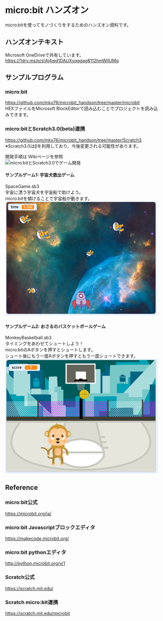 # micro:bit ハンズオン
micro:bitを使ってモノづくりをするためのハンズオン資料です。
  
## ハンズオンテキスト
Microsoft OneDriveで共有しています。  
<https://1drv.ms/p/s!Aj4wd1DAUXyqggag8112hmWilUMq>
  
## サンプルプログラム
### micro:bit  
https://github.com/mkx76/microbit_handson/tree/master/microbit  
HEXファイルをMicrosoft BlockEditorで読み込むことでプロジェクトを読み込みできます。

### micro:bitとScratch3.0(beta)連携  
https://github.com/mkx76/microbit_handson/tree/master/Scratch3  
※Scratch3.0はβを利用しており、今後変更される可能性があります。
  
開発手順は Wikiページを参照  
![micro:bitとScratch3.0でゲーム開発](https://github.com/mkx76/microbit_handson/wiki/micro:bit-hands-on-Home)
 
#### サンプルゲーム1: 宇宙犬救出ゲーム
SpaceGame.sb3  
宇宙に漂う宇宙犬を宇宙船で助けよう。  
micro:bitを傾けることで宇宙船が動きます。  
![](https://github.com/mkx76/microbit_handson/blob/master/images/scratch/spacegame.png?raw=true)  

#### サンプルゲーム2: おさるのバスケットボールゲーム
MonkeyBasketball.sb3  
タイミングをあわせてシュートしよう！  
micro:bitのAボタンを押すとシュートします。  
シュート後にもう一度Aボタンを押すともう一度シュートできます。  
![](https://github.com/mkx76/microbit_handson/blob/master/images/scratch/MonkeyBasketball.png?raw=true)  

## Reference
### micro:bit公式
<https://microbit.org/ja/>  
### micro:bit Javascriptブロックエディタ
<https://makecode.microbit.org/>  
### micro:bit pythonエディタ
<http://python.microbit.org/v/1>  

### Scratch公式
<https://scratch.mit.edu/>  
### Scratch micro:bit連携
<https://scratch.mit.edu/microbit>

